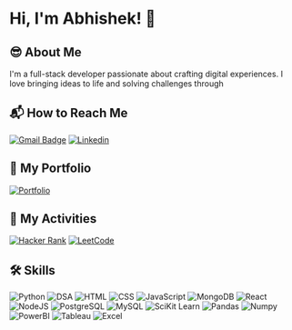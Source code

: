
# Hi, I'm Abhishek! 👋


## 😎 About Me
I'm a full-stack developer passionate about crafting digital experiences. I love bringing ideas to life and solving challenges through


## 📬 How to Reach Me
[![Gmail Badge](https://img.shields.io/badge/Gmail-red?style=flat-square&logo=gmail)](mailto:abhihaikerwal98@gmail.com)
[![Linkedin](https://img.shields.io/badge/linkedin-0A66C2?style=for-the-badge&logo=linkedin&logoColor=white)](https://in.linkedin.com/in/abhishek-haikerwal-a827781a0)



## 💼 My Portfolio
[![Portfolio](https://img.shields.io/badge/My_Portfolio-000?style=for-the-badge&logo=ko-fi&logoColor=white)](https://github.com/haikerwalabhishek)



## 🚀 My Activities
[![Hacker Rank](https://img.shields.io/badge/Hacker_Rank-00EA64?style=for-the-badge&logo=hackerrank&logoColor=white)](https://www.hackerrank.com/profile/abhihaikerwal37)
[![LeetCode](https://img.shields.io/badge/LeetCode-FFA116?style=for-the-badge&logo=leetcode&logoColor=white)](https://leetcode.com/haikerwal/)



## 🛠 Skills
 ![Python](https://img.shields.io/badge/Python-3776AB?style=for-the-badge&logo=python&logoColor=white)
 ![DSA](https://img.shields.io/badge/DSA_in_Python-006600?style=for-the-badge)
 ![HTML](https://img.shields.io/badge/HTML-E34F26?style=for-the-badge&logo=html5&logoColor=white)
 ![CSS](https://img.shields.io/badge/CSS-1572B6?style=for-the-badge&logo=css3&logoColor=white)
 ![JavaScript](https://img.shields.io/badge/JavaScript-F7DF1E?style=for-the-badge&logo=javascript&logoColor=white)
 ![MongoDB](https://img.shields.io/badge/MongoDB-47A248?style=for-the-badge&logo=mongodb&logoColor=white)
 ![React](https://img.shields.io/badge/React-61DAFB?style=for-the-badge&logo=react&logoColor=white)
 ![NodeJS](https://img.shields.io/badge/NodeJS-339933?style=for-the-badge&logo=nodejs&logoColor=white)
 ![PostgreSQL](https://img.shields.io/badge/PostgreSQL-4169E1?style=for-the-badge&logo=postgresql&logoColor=white)
 ![MySQL](https://img.shields.io/badge/MySQL-4169E1?style=for-the-badge&logo=mysql&logoColor=white)
 ![SciKit Learn](https://img.shields.io/badge/SciKit_Learn-F7931E?style=for-the-badge&logo=scikitlearn&logoColor=white)
 ![Pandas](https://img.shields.io/badge/Pandas-150458?style=for-the-badge&logo=pandas&logoColor=white)
 ![Numpy](https://img.shields.io/badge/Numpy-013243?style=for-the-badge&logo=numpy&logoColor=white) 
 ![PowerBI](https://img.shields.io/badge/PowerBI-F2C811?style=for-the-badge&logo=powerbi&logoColor=white) 
 ![Tableau](https://img.shields.io/badge/Tableau-E97627?style=for-the-badge&logo=tableau&logoColor=white)
 ![Excel](https://img.shields.io/badge/Excel-217346?style=for-the-badge&logo=excel&logoColor=white)
